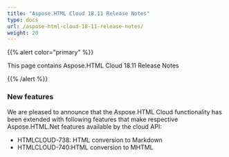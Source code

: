 ```yaml
---
title: "Aspose.HTML Cloud 18.11 Release Notes"
type: docs
url: /aspose-html-cloud-18-11-release-notes/
weight: 20
---
```


{{% alert color="primary" %}} 

This page contains Aspose.HTML Cloud 18.11 Release Notes

{{% /alert %}} 


### **New features**
We are pleased to announce that the Aspose.HTML Cloud functionality has been extended with following features that make respective Aspose.HTML.Net features available by the cloud API:

- HTMLCLOUD-738: HTML conversion to Markdown
- HTMLCLOUD-740:HTML conversion to MHTML
